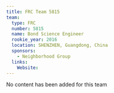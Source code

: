 ```yaml
---
title: FRC Team 5815
team:
  type: FRC
  number: 5815
  name: Bond Science Engineer
  rookie_year: 2016
  location: SHENZHEN, Guangdong, China
  sponsors:
    - Neighborhood Group
  links:
    Website: 
---
```

No content has been added for this team